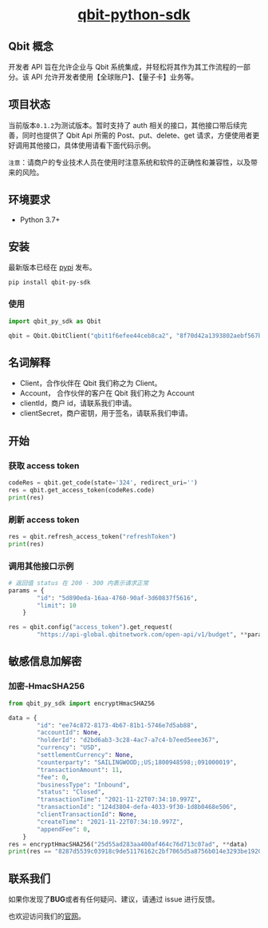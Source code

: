<p style="text-align: center;">
  <h1 align="center"><a href="javascript:void(0);">qbit-python-sdk</a></h1>
</p>

## Qbit 概念

开发者 API 旨在允许企业与 Qbit 系统集成，并轻松将其作为其工作流程的一部分。该 API 允许开发者使用【全球账户】、【量子卡】业务等。

## 项目状态

当前版本`0.1.2`为测试版本。暂时支持了 auth 相关的接口，其他接口带后续完善，同时也提供了 Qbit Api 所需的 Post、put、delete、get 请求，方便使用者更好调用其他接口，具体使用请看下面代码示例。

`注意`：请商户的专业技术人员在使用时注意系统和软件的正确性和兼容性，以及带来的风险。

## 环境要求

- Python 3.7+

## 安装

最新版本已经在 [pypi](https://pypi.org/project/qbit-py-sdk/) 发布。

`pip install qbit-py-sdk`

### 使用

```python
import qbit_py_sdk as Qbit

qbit = Qbit.QbitClient("qbit1f6efee44ceb8ca2", "8f70d42a1393802aebf567be27a47879", "https://api-global.qbitnetwork.com")
```

## 名词解释

- Client，合作伙伴在 Qbit 我们称之为 Client。
- Account， 合作伙伴的客户在 Qbit 我们称之为 Account
- clientId，商户 id，请联系我们申请。
- clientSecret，商户密钥，用于签名，请联系我们申请。

## 开始

### 获取 access token

```python
codeRes = qbit.get_code(state='324', redirect_uri='')
res = qbit.get_access_token(codeRes.code)
print(res)
```

### 刷新 access token

```python
res = qbit.refresh_access_token("refreshToken")
print(res)
```

### 调用其他接口示例

```python
# 返回值 status 在 200 - 300 内表示请求正常
params = {
        "id": "5d890eda-16aa-4760-90af-3d60837f5616",
        "limit": 10
    }

res = qbit.config("access_token").get_request(
        "https://api-global.qbitnetwork.com/open-api/v1/budget", **params)
```

## 敏感信息加解密

### 加密-HmacSHA256

```python
from qbit_py_sdk import encryptHmacSHA256

data = {
        "id": "ee74c872-8173-4b67-81b1-5746e7d5ab88",
        "accountId": None,
        "holderId": "d2bd6ab3-3c28-4ac7-a7c4-b7eed5eee367",
        "currency": "USD",
        "settlementCurrency": None,
        "counterparty": "SAILINGWOOD;;US;1800948598;;091000019",
        "transactionAmount": 11,
        "fee": 0,
        "businessType": "Inbound",
        "status": "Closed",
        "transactionTime": "2021-11-22T07:34:10.997Z",
        "transactionId": "124d3804-defa-4033-9f30-1d8b0468e506",
        "clientTransactionId": None,
        "createTime": "2021-11-22T07:34:10.997Z",
        "appendFee": 0,
    }
res = encryptHmacSHA256("25d55ad283aa400af464c76d713c07ad", **data)
print(res == "8287d5539c03918c9de51176162c2bf7065d5a8756b014e3293be1920c20d102")
```

## 联系我们

如果你发现了**BUG**或者有任何疑问、建议，请通过 issue 进行反馈。

也欢迎访问我们的[官网](https://www.qbitnetwork.com/#/)。

